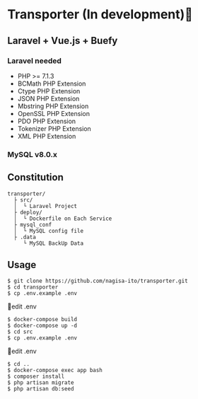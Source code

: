 # Transporter (In development):beginner:
## Laravel + Vue.js + Buefy

### Laravel needed
- PHP >= 7.1.3
- BCMath PHP Extension
- Ctype PHP Extension
- JSON PHP Extension
- Mbstring PHP Extension
- OpenSSL PHP Extension
- PDO PHP Extension
- Tokenizer PHP Extension
- XML PHP Extension

### MySQL v8.0.x

## Constitution
```
transporter/  
  ├ src/
  │  └ Laravel Project
  ├ deploy/
  │  └ Dockerfile on Each Service
  ├ mysql_conf
  │  └ MySQL config file
  ├ .data
     └ MySQL BackUp Data
```

## Usage
```
$ git clone https://github.com/nagisa-ito/transporter.git
$ cd transporter
$ cp .env.example .env
```
:memo:edit .env

```
$ docker-compose build
$ docker-compose up -d
$ cd src
$ cp .env.example .env
```
:memo:edit .env

```
$ cd ..
$ docker-compose exec app bash
$ composer install
$ php artisan migrate
$ php artisan db:seed
```
